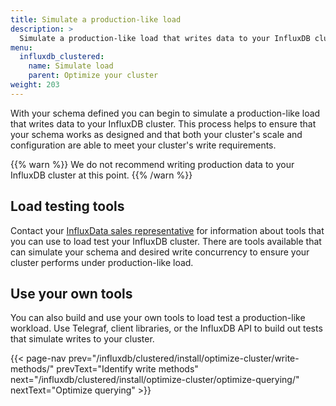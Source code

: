 ```yaml
---
title: Simulate a production-like load
description: >
  Simulate a production-like load that writes data to your InfluxDB cluster.
menu:
  influxdb_clustered:
    name: Simulate load
    parent: Optimize your cluster
weight: 203
---
```


With your schema defined you can begin to simulate a production-like load that
writes data to your InfluxDB cluster. This process helps to ensure that your
schema works as designed and that both your cluster's scale and configuration
are able to meet your cluster's write requirements.

{{% warn %}}
We do not recommend writing production data to your InfluxDB cluster at this point.
{{% /warn %}}

## Load testing tools

Contact your [InfluxData sales representative](https://influxdata.com/contact-sales)
for information about tools that you can use to load test your InfluxDB cluster.
There are tools available that can simulate your schema and desired write
concurrency to ensure your cluster performs under production-like load.

<!-- TO-DO: Would love to be able to list available tools here -->

## Use your own tools

You can also build and use your own tools to load test a production-like workload.
Use Telegraf, client libraries, or the InfluxDB API to build out tests that
simulate writes to your cluster.

{{< page-nav prev="/influxdb/clustered/install/optimize-cluster/write-methods/" prevText="Identify write methods" next="/influxdb/clustered/install/optimize-cluster/optimize-querying/" nextText="Optimize querying" >}}
